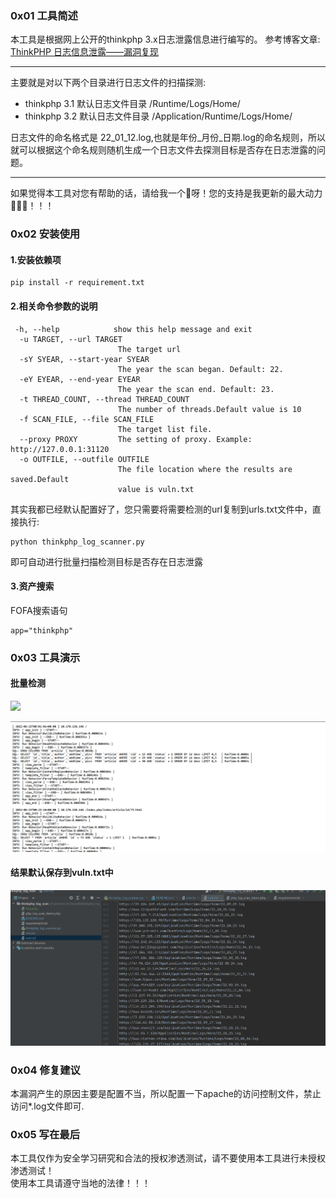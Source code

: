 ### 0x01 工具简述
本工具是根据网上公开的thinkphp 3.x日志泄露信息进行编写的。
参考博客文章:<br>
<a href='https://blog.csdn.net/weixin_40412037/article/details/113885372' target='_blank'>ThinkPHP 日志信息泄露——漏洞复现</a>
<hr>
主要就是对以下两个目录进行日志文件的扫描探测:

* thinkphp 3.1 默认日志文件目录 /Runtime/Logs/Home/
* thinkphp 3.2 默认日志文件目录 /Application/Runtime/Logs/Home/

日志文件的命名格式是 22_01_12.log,也就是年份_月份_日期.log的命名规则，所以就可以根据这个命名规则随机生成一个日志文件去探测目标是否存在日志泄露的问题。
<hr>
如果觉得本工具对您有帮助的话，请给我一个🌟呀！您的支持是我更新的最大动力🚀🚀🚀！！！

### 0x02 安装使用
#### 1.安装依赖项
```
pip install -r requirement.txt
```
#### 2.相关命令参数的说明
```
 -h, --help            show this help message and exit
  -u TARGET, --url TARGET
                        The target url
  -sY SYEAR, --start-year SYEAR
                        The year the scan began. Default: 22.
  -eY EYEAR, --end-year EYEAR
                        The year the scan end. Default: 23.
  -t THREAD_COUNT, --thread THREAD_COUNT
                        The number of threads.Default value is 10
  -f SCAN_FILE, --file SCAN_FILE
                        The target list file.
  --proxy PROXY         The setting of proxy. Example: http://127.0.0.1:31120
  -o OUTFILE, --outfile OUTFILE
                        The file location where the results are saved.Default
                        value is vuln.txt
```
其实我都已经默认配置好了，您只需要将需要检测的url复制到urls.txt文件中，直接执行:
```
python thinkphp_log_scanner.py
```
即可自动进行批量扫描检测目标是否存在日志泄露
#### 3.资产搜索
FOFA搜索语句
```
app="thinkphp"
```

### 0x03 工具演示
#### 批量检测
![](img/capture_20230110213149033.png)

![img.png](img/img.png)
#### 结果默认保存到vuln.txt中
![img_1.png](img/img_1.png)


### 0x04 修复建议
本漏洞产生的原因主要是配置不当，所以配置一下apache的访问控制文件，禁止访问*.log文件即可.

### 0x05 写在最后
本工具仅作为安全学习研究和合法的授权渗透测试，请不要使用本工具进行未授权渗透测试！<br>
使用本工具请遵守当地的法律！！！